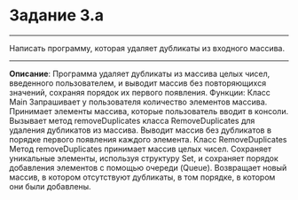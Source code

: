 # Задание 3.a
***
Написать программу, которая удаляет дубликаты из входного массива.
***

**Описание**: Программа удаляет дубликаты из массива целых чисел, введенного пользователем, и выводит массив без повторяющихся значений, сохраняя порядок их первого появления.
Функции:
Класс Main
    Запрашивает у пользователя количество элементов массива.
    Принимает элементы массива, которые пользователь вводит в консоли.
    Вызывает метод removeDuplicates класса RemoveDuplicates для удаления дубликатов из массива.
    Выводит массив без дубликатов в порядке первого появления каждого элемента.
Класс RemoveDuplicates
    Метод removeDuplicates принимает массив целых чисел.
    Сохраняет уникальные элементы, используя структуру Set, и сохраняет порядок добавления элементов с помощью очереди (Queue).
    Возвращает новый массив, в котором отсутствуют дубликаты, в том порядке, в котором они были добавлены.